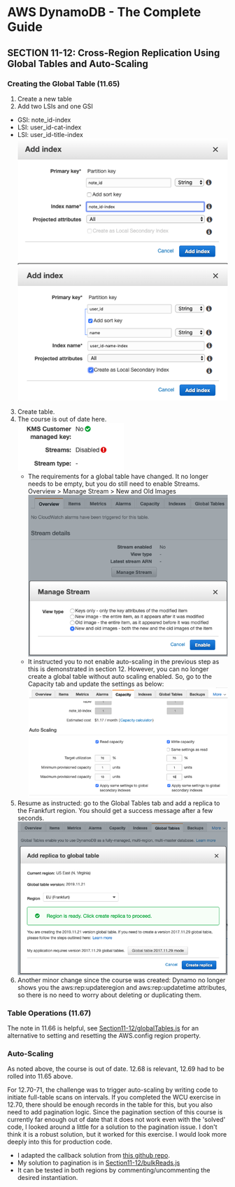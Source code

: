 # AWS DynamoDB - The Complete Guide

## SECTION 11-12: Cross-Region Replication Using Global Tables and Auto-Scaling

### Creating the Global Table (11.65)

1. Create a new table
2. Add two LSIs and one GSI

-   GSI: note_id-index
-   LSI: user_id-cat-index
-   LSI: user_id-title-index
    ![LSI](../assets/ddb-global-secondary-index.png)
    ![GSI](../assets/ddb-local-secondary-index.png)

3. Create table.
4. The course is out of date here.  
   ![requirements](../assets/ddb-global-table-reqs.png)
    - The requirements for a global table have changed. It no longer needs to be empty, but you do still need to enable Streams. Overview > Manage Stream > New and Old Images
      ![streams](../assets/ddb-enable-stream.png)
    - It instructed you to not enable auto-scaling in the previous step as this is demonstrated in section 12. However, you can no longer create a global table without auto scaling enabled. So, go to the Capacity tab and update the settings as below:
      ![scaling](../assets/ddb-auto-scaling-settings.png)
5. Resume as instructed: go to the Global Tables tab and add a replica to the Frankfurt region. You should get a success message after a few seconds.
   ![replica](../assets/ddb-add-replica.png)
6. Another minor change since the course was created: Dynamo no longer shows you the aws:rep:updateregion and aws:rep:updatetime attributes, so there is no need to worry about deleting or duplicating them.

### Table Operations (11.67)

The note in 11.66 is helpful, see [Section11-12/globalTables.js](../Section11-12/globalTables.js) for an alternative to setting and resetting the AWS.config region property.

### Auto-Scaling

As noted above, the course is out of date. 12.68 is relevant, 12.69 had to be rolled into 11.65 above.

For 12.70-71, the challenge was to trigger auto-scaling by writing code to initiate full-table scans on intervals. If you completed the WCU exercise in 12.70, there should be enough records in the table for this, but you also need to add pagination logic. Since the pagination section of this course is currently far enough out of date that it does not work even with the 'solved' code, I looked around a little for a solution to the pagination issue. I don't think it is a robust solution, but it worked for this exercise. I would look more deeply into this for production code.

-   I adapted the callback solution from [this github repo](https://gist.github.com/andrhamm/dd5bcb41cb32ed1818259b88c7a48d7e).
-   My solution to pagination is in [Section11-12/bulkReads.js](../Section11-12/bulkReads.js)
-   It can be tested in both regions by commenting/uncommenting the desired instantiation.
